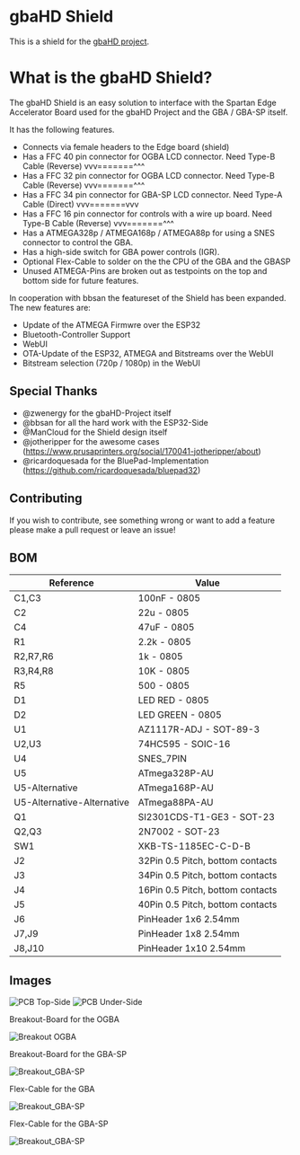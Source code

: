 # gbaHD Shield
This is a shield for the [gbaHD project](https://github.com/zwenergy/gbaHD).  

# What is the gbaHD Shield?
The gbaHD Shield is an easy solution to interface with the Spartan Edge Accelerator Board used for the gbaHD Project and the GBA / GBA-SP itself.

It has the following features.
- Connects via female headers to the Edge board (shield)
- Has a FFC 40 pin connector for OGBA LCD connector. Need Type-B Cable (Reverse) vvv=======^^^
- Has a FFC 32 pin connector for OGBA LCD connector. Need Type-B Cable (Reverse) vvv=======^^^
- Has a FFC 34 pin connector for GBA-SP LCD connector. Need Type-A Cable (Direct) vvv=======vvv
- Has a FFC 16 pin connector for controls with a wire up board. Need Type-B Cable (Reverse) vvv=======^^^
- Has a ATMEGA328p / ATMEGA168p / ATMEGA88p for using a SNES connector to control the GBA.
- Has a high-side switch for GBA power controls (IGR).
- Optional Flex-Cable to solder on the the CPU of the GBA and the GBASP
- Unused ATMEGA-Pins are broken out as testpoints on the top and bottom side for future features.


In cooperation with bbsan the featureset of the Shield has been expanded.
The new features are:
- Update of the ATMEGA Firmwre over the ESP32
- Bluetooth-Controller Support
- WebUI
- OTA-Update of the ESP32, ATMEGA and Bitstreams over the WebUI
- Bitstream selection (720p / 1080p) in the WebUI

## Special Thanks
- @zwenergy for the gbaHD-Project itself
- @bbsan for all the hard work with the ESP32-Side
- @ManCloud for the Shield design itself
- @jotheripper for the awesome cases (https://www.prusaprinters.org/social/170041-jotheripper/about)
- @ricardoquesada for the BluePad-Implementation (https://github.com/ricardoquesada/bluepad32)


## Contributing
If you wish to contribute, see something wrong or want to add a feature please make a pull request or leave an issue!

## BOM
|Reference	|Value    |
|---------	|--------						|
|C1,C3	|100nF - 0805|
|C2	|22u - 0805|
|C4	|47uF - 0805|
|R1	|2.2k - 0805|
|R2,R7,R6	|1k - 0805|
|R3,R4,R8	|10K - 0805|
|R5	|500 - 0805|
|D1	|LED RED - 0805|
|D2	|LED GREEN - 0805|
|U1	|AZ1117R-ADJ - SOT-89-3|
|U2,U3	|74HC595 - SOIC-16|
|U4	|SNES_7PIN|
|U5	|ATmega328P-AU|
|U5-Alternative	|ATmega168P-AU|
|U5-Alternative-Alternative	|ATmega88PA-AU|
|Q1	|SI2301CDS-T1-GE3 - SOT-23|
|Q2,Q3	|2N7002 - SOT-23|
|SW1	|XKB-TS-1185EC-C-D-B|
|J2			|32Pin 0.5 Pitch, bottom contacts|
|J3			|34Pin 0.5 Pitch, bottom contacts|
|J4			|16Pin 0.5 Pitch, bottom contacts|
|J5			|40Pin 0.5 Pitch, bottom contacts|
|J6	|PinHeader 1x6 2.54mm|
|J7,J9	|PinHeader 1x8 2.54mm|
|J8,J10	|PinHeader 1x10 2.54mm|



## Images
![PCB Top-Side](./static/shield_topside.png "PCB")
![PCB Under-Side](./static/shield_underside.png "PCB")

Breakout-Board for the OGBA

![Breakout OGBA](./static/breakout.png "Breakout PCB")

Breakout-Board for the GBA-SP

![Breakout_GBA-SP](./static/breakout_SP.png "Breakout PCB for GBA SP")

Flex-Cable for the GBA

![Breakout_GBA-SP](./static/gba_cpu_flex.jpg "Flex for the GBA CPU")

Flex-Cable for the GBA-SP

![Breakout_GBA-SP](./static/gbasp_cpu_flex.jpg "Flex for the GBA CPU")
